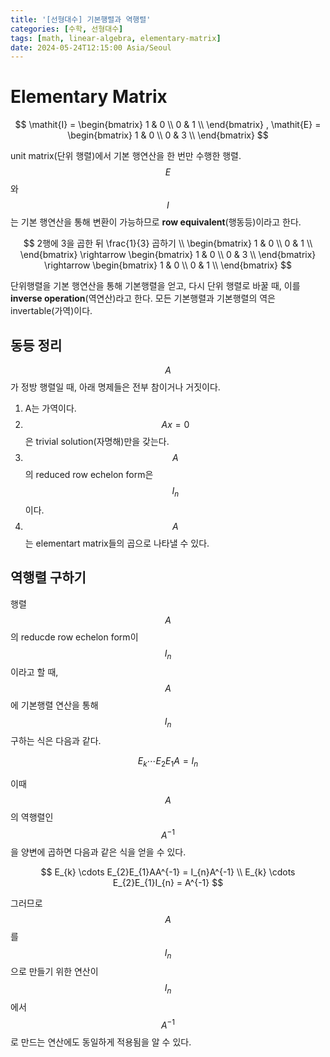 ```yaml
---
title: '[선형대수] 기본행렬과 역행렬'
categories: [수학, 선형대수]
tags: [math, linear-algebra, elementary-matrix]
date: 2024-05-24T12:15:00 Asia/Seoul
---
```


# Elementary Matrix

$$
\mathit{I} =
\begin{bmatrix} 
   1 & 0  \\
   0 & 1  \\
\end{bmatrix}
,
\mathit{E} =
\begin{bmatrix} 
   1 & 0  \\
   0 & 3  \\
\end{bmatrix} 
$$

unit matrix(단위 행렬)에서 기본 행연산을 한 번만 수행한 행렬. 
$$\mathit{E}$$ 와 $$\mathit{I}$$ 는 기본 행연산을 통해 변환이 가능하므로 **row equivalent**(행동등)이라고 한다. 

$$
2행에 3을 곱한 뒤 \frac{1}{3} 곱하기 \\
\begin{bmatrix} 
   1 & 0  \\
   0 & 1  \\
\end{bmatrix}
\rightarrow
\begin{bmatrix} 
   1 & 0  \\
   0 & 3  \\
\end{bmatrix}
\rightarrow
\begin{bmatrix} 
   1 & 0  \\
   0 & 1  \\
\end{bmatrix}
$$

단위행렬을 기본 행연산을 통해 기본행렬을 얻고, 다시 단위 행렬로 바꿀 때, 이를 **inverse operation**(역연산)라고 한다. 
모든 기본행렬과 기본행렬의 역은 invertable(가역)이다.

## 동등 정리

$$A$$가 정방 행렬일 때, 아래 명제들은 전부 참이거나 거짓이다.

1. A는 가역이다.
2. $$Ax= 0$$은 trivial solution(자명해)만을 갖는다.
3. $$A$$의 reduced row echelon form은 $$I_{n}$$이다.
4. $$A$$는 elementart matrix들의 곱으로 나타낼 수 있다.

## 역행렬 구하기

행렬 $$A$$의 reducde row echelon form이 $$I_{n}$$이라고 할 때, $$A$$에 기본행렬 연산을 통해 $$I_{n}$$ 구하는 식은 다음과 같다.

$$E_{k} \cdots E_{2}E_{1}A = I_{n}$$

이때 $$A$$의 역행렬인 $$A^{-1}$$을 양변에 곱하면 다음과 같은 식을 얻을 수 있다.

$$
E_{k} \cdots E_{2}E_{1}AA^{-1} = I_{n}A^{-1} \\
E_{k} \cdots E_{2}E_{1}I_{n} = A^{-1}
$$

그러므로 $$A$$를 $$I_{n}$$으로 만들기 위한 연산이 $$I_{n}$$에서 $$A^{-1}$$로 만드는 연산에도 동일하게 적용됨을 알 수 있다.
